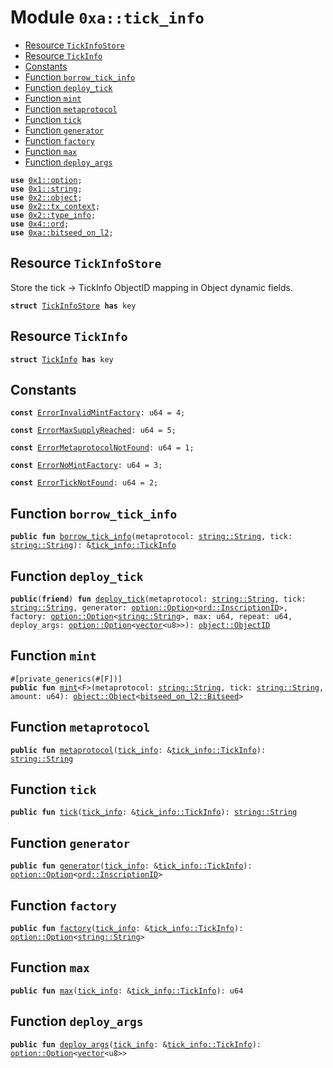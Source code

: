 
<a name="0xa_tick_info"></a>

# Module `0xa::tick_info`



-  [Resource `TickInfoStore`](#0xa_tick_info_TickInfoStore)
-  [Resource `TickInfo`](#0xa_tick_info_TickInfo)
-  [Constants](#@Constants_0)
-  [Function `borrow_tick_info`](#0xa_tick_info_borrow_tick_info)
-  [Function `deploy_tick`](#0xa_tick_info_deploy_tick)
-  [Function `mint`](#0xa_tick_info_mint)
-  [Function `metaprotocol`](#0xa_tick_info_metaprotocol)
-  [Function `tick`](#0xa_tick_info_tick)
-  [Function `generator`](#0xa_tick_info_generator)
-  [Function `factory`](#0xa_tick_info_factory)
-  [Function `max`](#0xa_tick_info_max)
-  [Function `deploy_args`](#0xa_tick_info_deploy_args)


<pre><code><b>use</b> <a href="">0x1::option</a>;
<b>use</b> <a href="">0x1::string</a>;
<b>use</b> <a href="">0x2::object</a>;
<b>use</b> <a href="">0x2::tx_context</a>;
<b>use</b> <a href="">0x2::type_info</a>;
<b>use</b> <a href="">0x4::ord</a>;
<b>use</b> <a href="bitseed_on_l2.md#0xa_bitseed_on_l2">0xa::bitseed_on_l2</a>;
</code></pre>



<a name="0xa_tick_info_TickInfoStore"></a>

## Resource `TickInfoStore`

Store the tick -> TickInfo ObjectID mapping in Object<TickInfoStore> dynamic fields.


<pre><code><b>struct</b> <a href="tick_info.md#0xa_tick_info_TickInfoStore">TickInfoStore</a> <b>has</b> key
</code></pre>



<a name="0xa_tick_info_TickInfo"></a>

## Resource `TickInfo`



<pre><code><b>struct</b> <a href="tick_info.md#0xa_tick_info_TickInfo">TickInfo</a> <b>has</b> key
</code></pre>



<a name="@Constants_0"></a>

## Constants


<a name="0xa_tick_info_ErrorInvalidMintFactory"></a>



<pre><code><b>const</b> <a href="tick_info.md#0xa_tick_info_ErrorInvalidMintFactory">ErrorInvalidMintFactory</a>: u64 = 4;
</code></pre>



<a name="0xa_tick_info_ErrorMaxSupplyReached"></a>



<pre><code><b>const</b> <a href="tick_info.md#0xa_tick_info_ErrorMaxSupplyReached">ErrorMaxSupplyReached</a>: u64 = 5;
</code></pre>



<a name="0xa_tick_info_ErrorMetaprotocolNotFound"></a>



<pre><code><b>const</b> <a href="tick_info.md#0xa_tick_info_ErrorMetaprotocolNotFound">ErrorMetaprotocolNotFound</a>: u64 = 1;
</code></pre>



<a name="0xa_tick_info_ErrorNoMintFactory"></a>



<pre><code><b>const</b> <a href="tick_info.md#0xa_tick_info_ErrorNoMintFactory">ErrorNoMintFactory</a>: u64 = 3;
</code></pre>



<a name="0xa_tick_info_ErrorTickNotFound"></a>



<pre><code><b>const</b> <a href="tick_info.md#0xa_tick_info_ErrorTickNotFound">ErrorTickNotFound</a>: u64 = 2;
</code></pre>



<a name="0xa_tick_info_borrow_tick_info"></a>

## Function `borrow_tick_info`



<pre><code><b>public</b> <b>fun</b> <a href="tick_info.md#0xa_tick_info_borrow_tick_info">borrow_tick_info</a>(metaprotocol: <a href="_String">string::String</a>, tick: <a href="_String">string::String</a>): &<a href="tick_info.md#0xa_tick_info_TickInfo">tick_info::TickInfo</a>
</code></pre>



<a name="0xa_tick_info_deploy_tick"></a>

## Function `deploy_tick`



<pre><code><b>public</b>(<b>friend</b>) <b>fun</b> <a href="tick_info.md#0xa_tick_info_deploy_tick">deploy_tick</a>(metaprotocol: <a href="_String">string::String</a>, tick: <a href="_String">string::String</a>, generator: <a href="_Option">option::Option</a>&lt;<a href="_InscriptionID">ord::InscriptionID</a>&gt;, factory: <a href="_Option">option::Option</a>&lt;<a href="_String">string::String</a>&gt;, max: u64, repeat: u64, deploy_args: <a href="_Option">option::Option</a>&lt;<a href="">vector</a>&lt;u8&gt;&gt;): <a href="_ObjectID">object::ObjectID</a>
</code></pre>



<a name="0xa_tick_info_mint"></a>

## Function `mint`



<pre><code>#[private_generics(#[F])]
<b>public</b> <b>fun</b> <a href="tick_info.md#0xa_tick_info_mint">mint</a>&lt;F&gt;(metaprotocol: <a href="_String">string::String</a>, tick: <a href="_String">string::String</a>, amount: u64): <a href="_Object">object::Object</a>&lt;<a href="bitseed_on_l2.md#0xa_bitseed_on_l2_Bitseed">bitseed_on_l2::Bitseed</a>&gt;
</code></pre>



<a name="0xa_tick_info_metaprotocol"></a>

## Function `metaprotocol`



<pre><code><b>public</b> <b>fun</b> <a href="tick_info.md#0xa_tick_info_metaprotocol">metaprotocol</a>(<a href="tick_info.md#0xa_tick_info">tick_info</a>: &<a href="tick_info.md#0xa_tick_info_TickInfo">tick_info::TickInfo</a>): <a href="_String">string::String</a>
</code></pre>



<a name="0xa_tick_info_tick"></a>

## Function `tick`



<pre><code><b>public</b> <b>fun</b> <a href="tick_info.md#0xa_tick_info_tick">tick</a>(<a href="tick_info.md#0xa_tick_info">tick_info</a>: &<a href="tick_info.md#0xa_tick_info_TickInfo">tick_info::TickInfo</a>): <a href="_String">string::String</a>
</code></pre>



<a name="0xa_tick_info_generator"></a>

## Function `generator`



<pre><code><b>public</b> <b>fun</b> <a href="tick_info.md#0xa_tick_info_generator">generator</a>(<a href="tick_info.md#0xa_tick_info">tick_info</a>: &<a href="tick_info.md#0xa_tick_info_TickInfo">tick_info::TickInfo</a>): <a href="_Option">option::Option</a>&lt;<a href="_InscriptionID">ord::InscriptionID</a>&gt;
</code></pre>



<a name="0xa_tick_info_factory"></a>

## Function `factory`



<pre><code><b>public</b> <b>fun</b> <a href="tick_info.md#0xa_tick_info_factory">factory</a>(<a href="tick_info.md#0xa_tick_info">tick_info</a>: &<a href="tick_info.md#0xa_tick_info_TickInfo">tick_info::TickInfo</a>): <a href="_Option">option::Option</a>&lt;<a href="_String">string::String</a>&gt;
</code></pre>



<a name="0xa_tick_info_max"></a>

## Function `max`



<pre><code><b>public</b> <b>fun</b> <a href="tick_info.md#0xa_tick_info_max">max</a>(<a href="tick_info.md#0xa_tick_info">tick_info</a>: &<a href="tick_info.md#0xa_tick_info_TickInfo">tick_info::TickInfo</a>): u64
</code></pre>



<a name="0xa_tick_info_deploy_args"></a>

## Function `deploy_args`



<pre><code><b>public</b> <b>fun</b> <a href="tick_info.md#0xa_tick_info_deploy_args">deploy_args</a>(<a href="tick_info.md#0xa_tick_info">tick_info</a>: &<a href="tick_info.md#0xa_tick_info_TickInfo">tick_info::TickInfo</a>): <a href="_Option">option::Option</a>&lt;<a href="">vector</a>&lt;u8&gt;&gt;
</code></pre>
